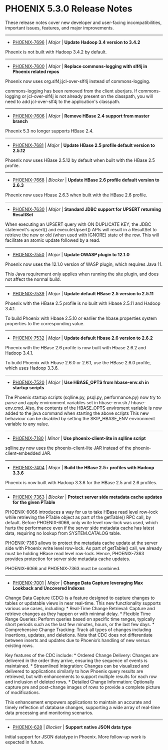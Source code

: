 
<!---
# Licensed to the Apache Software Foundation (ASF) under one
# or more contributor license agreements.  See the NOTICE file
# distributed with this work for additional information
# regarding copyright ownership.  The ASF licenses this file
# to you under the Apache License, Version 2.0 (the
# "License"); you may not use this file except in compliance
# with the License.  You may obtain a copy of the License at
#
#     http://www.apache.org/licenses/LICENSE-2.0
#
# Unless required by applicable law or agreed to in writing, software
# distributed under the License is distributed on an "AS IS" BASIS,
# WITHOUT WARRANTIES OR CONDITIONS OF ANY KIND, either express or implied.
# See the License for the specific language governing permissions and
# limitations under the License.
-->
# PHOENIX  5.3.0 Release Notes

These release notes cover new developer and user-facing incompatibilities, important issues, features, and major improvements.


---

* [PHOENIX-7696](https://issues.apache.org/jira/browse/PHOENIX-7696) | *Major* | **Update Hadoop 3.4 version to 3.4.2**

Phoenix is not built with Hadoop 3.4.2 by default.


---

* [PHOENIX-7600](https://issues.apache.org/jira/browse/PHOENIX-7600) | *Major* | **Replace commons-logging with slf4j in Phoenix related repos**

Phoenix now uses org.slf4j:jcl-over-slf4j instead of commons-logging.

commons-logging has been removed from the client uberjars.
If commons-logging or jcl-over-slf4j is not already present on the classpath,
you will need to add jcl-over-slf4j to the application's classpath.


---

* [PHOENIX-7606](https://issues.apache.org/jira/browse/PHOENIX-7606) | *Major* | **Remove HBase 2.4 support from master branch**

Phoenix 5.3 no longer supports HBase 2.4.


---

* [PHOENIX-7681](https://issues.apache.org/jira/browse/PHOENIX-7681) | *Major* | **Update HBase 2.5 profile default version to 2.5.12**

Phoenix now uses HBase 2.5.12 by default when built with the HBase 2.5 profile.


---

* [PHOENIX-7668](https://issues.apache.org/jira/browse/PHOENIX-7668) | *Blocker* | **Update HBase 2.6 profile default version to 2.6.3**

Phoenix now uses Hbase 2.6.3 when built with the HBase 2.6 profile.


---

* [PHOENIX-7630](https://issues.apache.org/jira/browse/PHOENIX-7630) | *Major* | **Standard JDBC support for UPSERT returning ResultSet**

When executing an UPSERT query with ON DUPLICATE KEY, the JDBC statement's upsert() and executeUpsert() APIs will result in a ResultSet to retrieve the new or old (when used with IGNORE) state of the row. This will facilitate an atomic update followed by a read.


---

* [PHOENIX-7550](https://issues.apache.org/jira/browse/PHOENIX-7550) | *Major* | **Update OWASP plugin to 12.1.0**

Phoenix now uses the 12.1.0 version of WASP plugin, which requires Java 11.

This Java requirement only applies when running the site plugin, and does not affect the normal build.


---

* [PHOENIX-7539](https://issues.apache.org/jira/browse/PHOENIX-7539) | *Major* | **Update default HBase 2.5 version to 2.5.11**

Phoenix with the HBase 2.5 profile is no built with Hbase 2.5.11 and Hadoop 3.4.1.

To build Phoenix with Hbase 2.5.10 or earlier the hbase.properties system properties to the corresponding value.


---

* [PHOENIX-7532](https://issues.apache.org/jira/browse/PHOENIX-7532) | *Major* | **Update default Hbase 2.6 version to 2.6.2**

Phoenix with the HBase 2.6 profile is now built with Hbase 2.6.2 and Hadoop 3.4.1.

To build Phoenix with Hbase 2.6.0 or 2.6.1, use the HBase 2.6.0 profile, which uses Hadoop 3.3.6.


---

* [PHOENIX-7520](https://issues.apache.org/jira/browse/PHOENIX-7520) | *Major* | **Use HBASE\_OPTS from hbase-env.sh in startup scripts**

The Phoenix startup scripts (sqlline.py, psql.py, performance.py) now try to parse and apply environment variables set in hbase-env.sh / hbase-env.cmd.
Also, the contents of the HBASE\_OPTS enviroment variable is now added to the java command when starting the above scripts
This new behaviour can be disabled by setting the SKIP\_HBASE\_ENV environment variable to any value.


---

* [PHOENIX-7180](https://issues.apache.org/jira/browse/PHOENIX-7180) | *Minor* | **Use phoenix-client-lite in sqlline script**

sqlline.py now uses the phoenix-client-lite JAR instead of the phoenix-client-embedded JAR.


---

* [PHOENIX-7404](https://issues.apache.org/jira/browse/PHOENIX-7404) | *Major* | **Build the HBase 2.5+ profiles with Hadoop 3.3.6**

Phoenix is now built with Hadoop 3.3.6 for the HBase 2.5 and 2.6 profiles.


---

* [PHOENIX-7363](https://issues.apache.org/jira/browse/PHOENIX-7363) | *Blocker* | **Protect server side metadata cache updates for the given PTable**

PHOENIX-6066 introduces a way for us to take HBase read level row-lock while retrieving the PTable object as part of the getTable() RPC call, by default. Before PHOENIX-6066, only write level row-lock was used, which hurts the performance even if the server side metadata cache has latest data, requiring no lookup from SYSTEM.CATALOG table.

PHOENIX-7363 allows to protect the metadata cache update at the server side with Phoenix write level row-lock. As part of getTable() call, we already must be holding HBase read level row-lock. Hence, PHOENIX-7363 provides protection for server side metadata cache updates.

PHOENIX-6066 and PHOENIX-7363 must be combined.


---

* [PHOENIX-7001](https://issues.apache.org/jira/browse/PHOENIX-7001) | *Major* | **Change Data Capture leveraging Max Lookback and Uncovered Indexes**

Change Data Capture (CDC) is a feature designed to capture changes to tables or updatable views in near real-time. This new functionality supports various use cases, including:
\* Real-Time Change Retrieval: Capture and retrieve changes as they happen or with minimal delay.
\* Flexible Time Range Queries: Perform queries based on specific time ranges, typically short periods such as the last few minutes, hours, or the last few days.
\* Comprehensive Change Tracking: Track all types of changes including insertions, updates, and deletions. Note that CDC does not differentiate between inserts and updates due to Phoenix’s handling of new versus existing rows.

Key features of the CDC include:
\* Ordered Change Delivery: Changes are delivered in the order they arrive, ensuring the sequence of events is maintained.
\* Streamlined Integration: Changes can be visualized and delivered to applications similarly to how Phoenix query results are retrieved, but with enhancements to support multiple results for each row and inclusion of deleted rows.
\* Detailed Change Information: Optionally capture pre and post-change images of rows to provide a complete picture of modifications.

This enhancement empowers applications to maintain an accurate and timely reflection of database changes, supporting a wide array of real-time data processing and monitoring scenarios.


---

* [PHOENIX-628](https://issues.apache.org/jira/browse/PHOENIX-628) | *Blocker* | **Support native JSON data type**

Initial support for JSON datatype in Phoenix. More follow-up work is expected in future.

